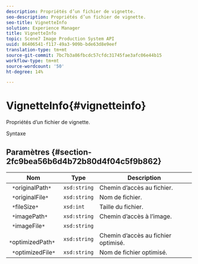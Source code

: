 ```yaml
---
description: Propriétés d’un fichier de vignette.
seo-description: Propriétés d’un fichier de vignette.
seo-title: VignetteInfo
solution: Experience Manager
title: VignetteInfo
topic: Scene7 Image Production System API
uuid: 86406541-f117-49a3-909b-bde63d8e9eef
translation-type: tm+mt
source-git-commit: 7bc7b3a86fbcdc57cfdc31745fae3afc06e44b15
workflow-type: tm+mt
source-wordcount: '50'
ht-degree: 14%

---
```



# VignetteInfo{#vignetteinfo}

Propriétés d’un fichier de vignette.

Syntaxe

## Paramètres {#section-2fc9bea56b6d4b72b80d4f04c5f9b862}

| Nom | Type | Description |
|---|---|---|
| ` *`originalPath`*` | `xsd:string` | Chemin d’accès au fichier. |
| ` *`originalFile`*` | `xsd:string` | Nom de fichier. |
| ` *`fileSize`*` | `xsd:int` | Taille du fichier. |
| ` *`imagePath`*` | `xsd:string` | Chemin d’accès à l’image. |
| ` *`imageFile`*` | `xsd:string` |  |
| ` *`optimizedPath`*` | `xsd:string` | Chemin d’accès au fichier optimisé. |
| ` *`optimizedFile`*` | `xsd:string` | Nom de fichier optimisé. |

